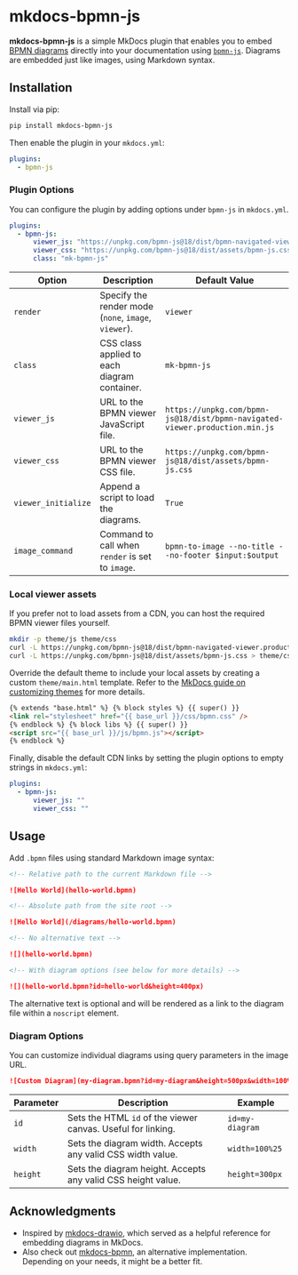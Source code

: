 # mkdocs-bpmn-js

**mkdocs-bpmn-js** is a simple MkDocs plugin that enables you to embed [BPMN diagrams](https://en.wikipedia.org/wiki/Business_Process_Model_and_Notation) directly into your documentation using [`bpmn-js`](https://bpmn.io/toolkit/bpmn-js/). Diagrams are embedded just like images, using Markdown syntax.

## Installation

Install via pip:

```bash
pip install mkdocs-bpmn-js
```

Then enable the plugin in your `mkdocs.yml`:

```yaml
plugins:
  - bpmn-js
```

### Plugin Options

You can configure the plugin by adding options under `bpmn-js` in `mkdocs.yml`.

```yaml
plugins:
  - bpmn-js:
      viewer_js: "https://unpkg.com/bpmn-js@18/dist/bpmn-navigated-viewer.production.min.js"
      viewer_css: "https://unpkg.com/bpmn-js@18/dist/assets/bpmn-js.css"
      class: "mk-bpmn-js"
```

| Option              | Description                                          | Default Value                                                               |
| ------------------- | ---------------------------------------------------- | --------------------------------------------------------------------------- |
| `render`            | Specify the render mode (`none`, `image`, `viewer`). | `viewer`                                                                    |
| `class`             | CSS class applied to each diagram container.         | `mk-bpmn-js`                                                                |
| `viewer_js`         | URL to the BPMN viewer JavaScript file.              | `https://unpkg.com/bpmn-js@18/dist/bpmn-navigated-viewer.production.min.js` |
| `viewer_css`        | URL to the BPMN viewer CSS file.                     | `https://unpkg.com/bpmn-js@18/dist/assets/bpmn-js.css`                      |
| `viewer_initialize` | Append a script to load the diagrams.                | `True`                                                                      |
| `image_command`     | Command to call when `render` is set to `image`.     | `bpmn-to-image --no-title --no-footer $input:$output`                       |

### Local viewer assets

If you prefer not to load assets from a CDN, you can host the required BPMN viewer files yourself.

```bash
mkdir -p theme/js theme/css
curl -L https://unpkg.com/bpmn-js@18/dist/bpmn-navigated-viewer.production.min.js > theme/js/bpmn.js
curl -L https://unpkg.com/bpmn-js@18/dist/assets/bpmn-js.css > theme/css/bpmn.css
```

Override the default theme to include your local assets by creating a custom `theme/main.html` template.
Refer to the [MkDocs guide on customizing themes](https://www.mkdocs.org/user-guide/customizing-your-theme/#overriding-template-blocks) for more details.

```html
{% extends "base.html" %} {% block styles %} {{ super() }}
<link rel="stylesheet" href="{{ base_url }}/css/bpmn.css" />
{% endblock %} {% block libs %} {{ super() }}
<script src="{{ base_url }}/js/bpmn.js"></script>
{% endblock %}
```

Finally, disable the default CDN links by setting the plugin options to empty strings in `mkdocs.yml`:

```yaml
plugins:
  - bpmn-js:
      viewer_js: ""
      viewer_css: ""
```

## Usage

Add `.bpmn` files using standard Markdown image syntax:

```markdown
<!-- Relative path to the current Markdown file -->

![Hello World](hello-world.bpmn)

<!-- Absolute path from the site root -->

![Hello World](/diagrams/hello-world.bpmn)

<!-- No alternative text -->

![](hello-world.bpmn)

<!-- With diagram options (see below for more details) -->

![](hello-world.bpmn?id=hello-world&height=400px)
```

The alternative text is optional and will be rendered as a link to the diagram file within a `noscript` element.

### Diagram Options

You can customize individual diagrams using query parameters in the image URL.

```markdown
![Custom Diagram](my-diagram.bpmn?id=my-diagram&height=500px&width=100%25)
```

| Parameter | Description                                                  | Example         |
| --------- | ------------------------------------------------------------ | --------------- |
| `id`      | Sets the HTML `id` of the viewer canvas. Useful for linking. | `id=my-diagram` |
| `width`   | Sets the diagram width. Accepts any valid CSS width value.   | `width=100%25`  |
| `height`  | Sets the diagram height. Accepts any valid CSS height value. | `height=300px`  |

## Acknowledgments

- Inspired by [mkdocs-drawio](https://github.com/tuunit/mkdocs-drawio), which served as a helpful reference for embedding diagrams in MkDocs.
- Also check out [mkdocs-bpmn](https://github.com/vanchaxy/mkdocs-bpmn), an alternative implementation. Depending on your needs, it might be a better fit.
